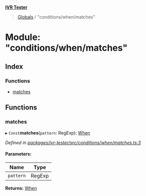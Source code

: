 **[IVR Tester](../README.md)**

> [Globals](../README.md) / "conditions/when/matches"

# Module: "conditions/when/matches"

## Index

### Functions

* [matches](_conditions_when_matches_.md#matches)

## Functions

### matches

▸ `Const`**matches**(`pattern`: RegExp): [When](_conditions_when_when_.md#when)

*Defined in [packages/ivr-tester/src/conditions/when/matches.ts:3](https://github.com/SketchingDev/ivr-tester/blob/cbdfab7/packages/ivr-tester/src/conditions/when/matches.ts#L3)*

#### Parameters:

Name | Type |
------ | ------ |
`pattern` | RegExp |

**Returns:** [When](_conditions_when_when_.md#when)
